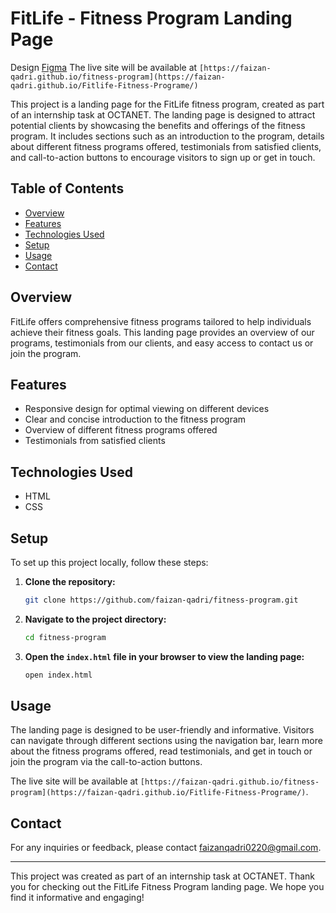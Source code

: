 # FitLife - Fitness Program Landing Page

Design [Figma](https://www.figma.com/design/jqM1RB40Zywm1MDoQ35IsP/OCTANET-PROJECT?node-id=0-1&t=kPlrdXH02APKz6yq-1)
The live site will be available at `[https://faizan-qadri.github.io/fitness-program](https://faizan-qadri.github.io/Fitlife-Fitness-Programe/)`

This project is a landing page for the FitLife fitness program, created as part of an internship task at OCTANET. The landing page is designed to attract potential clients by showcasing the benefits and offerings of the fitness program. It includes sections such as an introduction to the program, details about different fitness programs offered, testimonials from satisfied clients, and call-to-action buttons to encourage visitors to sign up or get in touch.

## Table of Contents

- [Overview](#overview)
- [Features](#features)
- [Technologies Used](#technologies-used)
- [Setup](#setup)
- [Usage](#usage)
- [Contact](#contact)

## Overview

FitLife offers comprehensive fitness programs tailored to help individuals achieve their fitness goals. This landing page provides an overview of our programs, testimonials from our clients, and easy access to contact us or join the program.

## Features

- Responsive design for optimal viewing on different devices
- Clear and concise introduction to the fitness program
- Overview of different fitness programs offered
- Testimonials from satisfied clients

## Technologies Used

- HTML
- CSS

## Setup

To set up this project locally, follow these steps:

1. **Clone the repository:**
    ```bash
    git clone https://github.com/faizan-qadri/fitness-program.git
    ```

2. **Navigate to the project directory:**
    ```bash
    cd fitness-program
    ```

3. **Open the `index.html` file in your browser to view the landing page:**
    ```bash
    open index.html
    ```

## Usage

The landing page is designed to be user-friendly and informative. Visitors can navigate through different sections using the navigation bar, learn more about the fitness programs offered, read testimonials, and get in touch or join the program via the call-to-action buttons.

The live site will be available at `[https://faizan-qadri.github.io/fitness-program](https://faizan-qadri.github.io/Fitlife-Fitness-Programe/)`.

## Contact

For any inquiries or feedback, please contact [faizanqadri0220@gmail.com](mailto:faizanqadri0220@gmail.com).

---

This project was created as part of an internship task at OCTANET. Thank you for checking out the FitLife Fitness Program landing page. We hope you find it informative and engaging!
